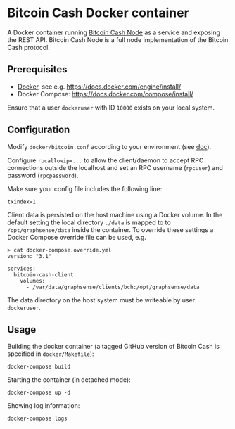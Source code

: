 # Bitcoin Cash Docker container

A Docker container running [Bitcoin Cash Node][bitcoin-cash-node] as a service
and exposing the REST API. Bitcoin Cash Node is a full node implementation of the
Bitcoin Cash protocol.

## Prerequisites

- [Docker][docker], see e.g. https://docs.docker.com/engine/install/
- Docker Compose: https://docs.docker.com/compose/install/

Ensure that a user `dockeruser` with ID `10000` exists on your local system.

## Configuration

Modify `docker/bitcoin.conf` according to your environment
(see [doc][bitcoin-conf]).

Configure `rpcallowip=...` to allow the client/daemon to accept
RPC connections outside the localhost and set an RPC username (`rpcuser`)
and password (`rpcpassword`).

Make sure your config file includes the following line:

    txindex=1

Client data is persisted on the host machine using a Docker volume.
In the default setting the local directory `./data` is mapped to
to `/opt/graphsense/data` inside the container. To override these
settings a Docker Compose override file can be used, e.g.

```
> cat docker-compose.override.yml
version: "3.1"

services:
  bitcoin-cash-client:
    volumes:
      - /var/data/graphsense/clients/bch:/opt/graphsense/data
```

The data directory on the host system must be writeable by user `dockeruser`.

## Usage

Building the docker container (a tagged GitHub version of Bitcoin Cash is
specified in `docker/Makefile`):

    docker-compose build

Starting the container (in detached mode):

    docker-compose up -d

Showing log information:

    docker-compose logs


[bitcoin-cash-node]: https://bitcoincashnode.org
[docker]: https://www.docker.com
[bitcoin-conf]: https://en.bitcoin.it/wiki/Running_Bitcoin#Bitcoin.conf_Configuration_File
